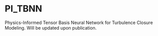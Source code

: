 # PI_TBNN
Physics-Informed Tensor Basis Neural Network for Turbulence Closure Modeling. Will be updated upon publication.
